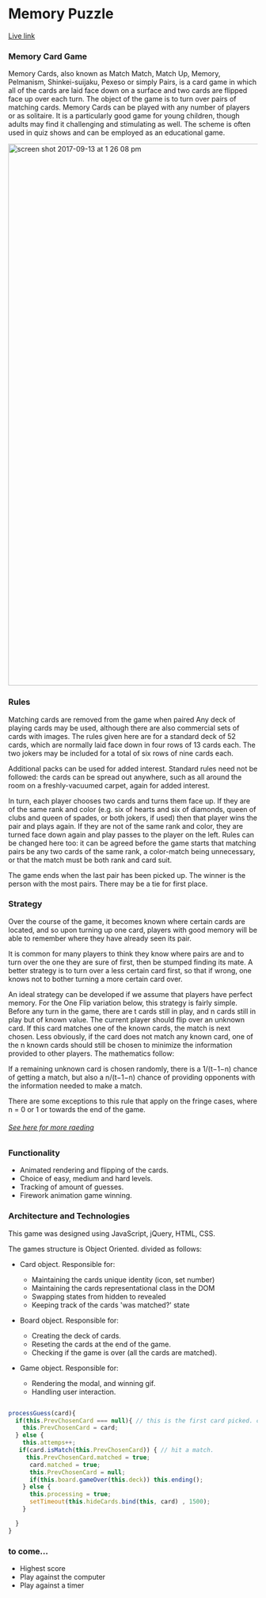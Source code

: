 

# Memory Puzzle

[Live link](https://chaimzushe.github.io/memory-game/)

### Memory Card Game

Memory Cards, also known as Match Match, Match Up, Memory, Pelmanism, Shinkei-suijaku, Pexeso or simply Pairs, is a card game in which all of the cards are laid face down on a surface and two cards are flipped face up over each turn. The object of the game is to turn over pairs of matching cards. Memory Cards can be played with any number of players or as solitaire. It is a particularly good game for young children, though adults may find it challenging and stimulating as well. The scheme is often used in quiz shows and can be employed as an educational game.

 <img width="1092" alt="screen shot 2017-09-13 at 1 26 08 pm" src="https://user-images.githubusercontent.com/20543351/30391436-523493a0-9887-11e7-95ce-04cd31cb0308.png">


### Rules

 Matching cards are removed from the game when paired
 Any deck of playing cards may be used, although there are also commercial sets of cards with images. The rules given here are for a standard deck of 52 cards, which are normally laid face down in four rows of 13 cards each. The two jokers may be included for a total of six rows of nine cards each.

 Additional packs can be used for added interest. Standard rules need not be followed: the cards can be spread out anywhere, such as all around the room on a freshly-vacuumed carpet, again for added interest.

 In turn, each player chooses two cards and turns them face up. If they are of the same rank and color (e.g. six of hearts and six of diamonds, queen of clubs and queen of spades, or both jokers, if used) then that player wins the pair and plays again. If they are not of the same rank and color, they are turned face down again and play passes to the player on the left. Rules can be changed here too: it can be agreed before the game starts that matching pairs be any two cards of the same rank, a color-match being unnecessary, or that the match must be both rank and card suit.

 The game ends when the last pair has been picked up. The winner is the person with the most pairs. There may be a tie for first place.


### Strategy

Over the course of the game, it becomes known where certain cards are located, and so upon turning up one card, players with good memory will be able to remember where they have already seen its pair.

It is common for many players to think they know where pairs are and to turn over the one they are sure of first, then be stumped finding its mate. A better strategy is to turn over a less certain card first, so that if wrong, one knows not to bother turning a more certain card over.

An ideal strategy can be developed if we assume that players have perfect memory. For the One Flip variation below, this strategy is fairly simple. Before any turn in the game, there are t cards still in play, and n cards still in play but of known value. The current player should flip over an unknown card. If this card matches one of the known cards, the match is next chosen. Less obviously, if the card does not match any known card, one of the n known cards should still be chosen to minimize the information provided to other players. The mathematics follow:

If a remaining unknown card is chosen randomly, there is a 1/(t−1−n) chance of getting a match, but also a n/(t−1−n) chance of providing opponents with the information needed to make a match.

There are some exceptions to this rule that apply on the fringe cases, where n = 0 or 1 or towards the end of the game.

###### [See here for more raeding](https://en.wikipedia.org/wiki/Concentration_(game))



### Functionality

- Animated rendering and flipping of the cards.
- Choice of easy, medium and hard levels.
- Tracking of amount of guesses.
- Firework animation game winning.  


### Architecture and Technologies

This game was designed using JavaScript, jQuery, HTML, CSS.

The games structure is Object Oriented. divided as follows:

- Card object.
Responsible for:
  - Maintaining the cards unique identity (icon, set number)
  - Maintaining the cards representational class in the DOM
  - Swapping states from hidden to revealed
  - Keeping track of the cards 'was matched?' state

- Board object.
Responsible for:
  - Creating the deck of cards.
  - Reseting the cards at the end of the game.
  - Checking if the game is over (all the cards are matched).

- Game object.
Responsible for:
  - Rendering the modal, and winning gif.
  - Handling user interaction.

``` javascript

processGuess(card){
  if(this.PrevChosenCard === null){ // this is the first card picked. cant compare to a second
    this.PrevChosenCard = card;
  } else {
    this.attemps++;
   if(card.isMatch(this.PrevChosenCard)) { // hit a match.
     this.PrevChosenCard.matched = true;
      card.matched = true;
      this.PrevChosenCard = null;
      if(this.board.gameOver(this.deck)) this.ending();
    } else {
      this.processing = true;
      setTimeout(this.hideCards.bind(this, card) , 1500);
    }

  }
}

```

### to come...
  - Highest score
  - Play against the computer
  - Play against a timer
